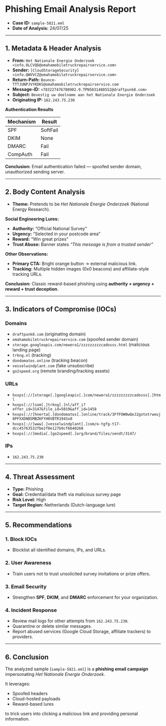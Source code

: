 # Phishing Email Analysis Report  

- **Case ID:** `sample-5821.eml`  
- **Date of Analysis:**  24/07/25 

---

## 1. Metadata & Header Analysis  
- **From:** `Het Nationale Energie Onderzoek <info.OLCVQD@omahamobiletruckrepairservice.com>`  
- **Sender:** `[CloudStorageSecurity] <info.QWVVCZ@omahamobiletruckrepairservice.com>`  
- **Return-Path:** `Bounce-TTTJUNPJVYKDKS@omahamobiletruckrepairservice.com`  
- **Message-ID:** `<783227476780902.9.TPN5031488552@draftpunk8.com>`  
- **Subject:** `Bevestig uw deelname aan het Nationale Energie Onderzoek`  
- **Originating IP:** `162.243.75.230`  

**Authentication Results**  

| Mechanism | Result    |
|-----------|-----------|
| SPF       | SoftFail  |
| DKIM      | None      |
| DMARC     | Fail      |
| CompAuth  | Fail      |

**Conclusion:** Email authentication failed — spoofed sender domain, unauthorized sending server.  

---

## 2. Body Content Analysis  
- **Theme:** Pretends to be *Het Nationale Energie Onderzoek* (National Energy Research).  

**Social Engineering Lures:**  
- **Authority:** “Official National Survey”  
- **Urgency:** “Selected in your postcode area”  
- **Reward:** “Win great prizes”  
- **Trust Abuse:** Banner states *“This message is from a trusted sender”*  

**Other Observations:**  
- **Primary CTA:** Bright orange button → external malicious link.  
- **Tracking:** Multiple hidden images (0x0 beacons) and affiliate-style tracking URLs.  

**Conclusion:** Classic reward-based phishing using **authority + urgency + reward + trust deception**.  

---

## 3. Indicators of Compromise (IOCs)  

### Domains  
- `draftpunk8.com` (originating domain)  
- `omahamobiletruckrepairservice.com` (spoofed sender domain)  
- `storage.googleapis.com/newera1/zzzzzzzzzcadosss.html` (malicious landing page)  
- `trkng.nl` (tracking)  
- `dondomatos.online` (tracking beacon)  
- `vesselwindplant.com` (fake unsubscribe)  
- `go2speed.org` (remote branding/tracking assets)  

### URLs  
- `hxxps[://]storage[.]googleapis[.]com/newera1/zzzzzzzzzcadosss[.]html`  
- `hxxps[://]som[.]trkng[.]nl/aff_i?offer_id=3147&file_id=5019&aff_id=1458`  
- `hxxps[://]hnerta[.]dondomatos[.]online/track/3FfFOW0wQeJ2gototrweuj0PFXXDNBSMBZKFYH0VBTR1943x0`  
- `hxxps[://]www[.]vesselwindplant[.]com/o-tgfg-t17-dcc45763532fbe2f0e127b9cf6640268`  
- `hxxps[://]media[.]go2speed[.]org/brand/files/sendt/3147/`  

### IPs  
- `162.243.75.230`  

---

## 4. Threat Assessment  
- **Type:** Phishing  
- **Goal:** Credential/data theft via malicious survey page  
- **Risk Level:** High  
- **Target Region:** Netherlands (Dutch-language lure)  

---

## 5. Recommendations  

### 1. Block IOCs  
- Blocklist all identified domains, IPs, and URLs.  

### 2. User Awareness  
- Train users not to trust unsolicited survey invitations or prize offers.  

### 3. Email Security  
- Strengthen **SPF**, **DKIM**, and **DMARC** enforcement for your organization.  

### 4. Incident Response  
- Review mail logs for other attempts from `162.243.75.230`.  
- Quarantine or delete similar messages.  
- Report abused services (Google Cloud Storage, affiliate trackers) to providers.  

---

## 6. Conclusion  
The analyzed sample (`sample-5821.eml`) is a **phishing email campaign** impersonating *Het Nationale Energie Onderzoek*.  

It leverages:  
- Spoofed headers  
- Cloud-hosted payloads  
- Reward-based lures  

to trick users into clicking a malicious link and providing personal information.  
